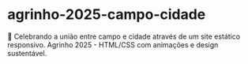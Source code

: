 # agrinho-2025-campo-cidade
🌱 Celebrando a união entre campo e cidade através de um site estático responsivo. Agrinho 2025 - HTML/CSS com animações e design sustentável.
